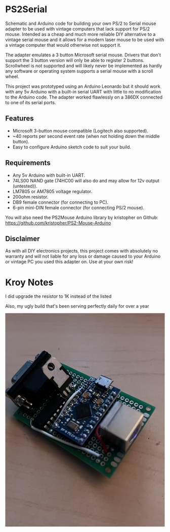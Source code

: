 # PS2Serial
Schematic and Arduino code for building your own PS/2 to Serial mouse adapter to be used with vintage computers that lack support for PS/2 mouse. Intended as a cheap and much more reliable DIY alternative to a vintage serial mouse and it allows for a modern laser mouse to be used with a vintage computer that would otherwise not support it.

The adapter emulates a 3 button Microsoft serial mouse. Drivers that don't support the 3 button version will only be able to register 2 buttons. Scrollwheel is not supported and will likely never be implemented as hardly any software or operating system supports a serial mouse with a scroll wheel.

This project was prototyped using an Arduino Leonardo but it should work with any 5v Arduino with a built-in serial UART with little to no modification to the Arduino code. The adapter worked flawlessly on a 386DX connected to one of its serial ports.

## Features
* Microsoft 3-button mouse compatible (Logitech also supported).
* ~40 reports per second event rate (when not holding down the middle button).
* Easy to configure Arduino sketch code to suit your build.

## Requirements
* Any 5v Arduino with built-in UART.
* 74LS00 NAND gate (74HC00 will also do and may allow for 12v output (untested)).
* LM7805 or AM7805 voltage regulator.
* 200ohm resistor.
* DB9 female connector (for connecting to PC).
* 6-pin mini-DIN female connector (for connecting PS/2 mouse).

You will also need the PS2Mouse Arduino library by kristopher on Github:
https://github.com/kristopher/PS2-Mouse-Arduino

## Disclaimer

As with all DIY electronics projects, this project comes with absolutely no warranty and will not liable for any loss or damage caused to your Arduino or vintage PC you used this adapter on. Use at your own risk!

# Kroy Notes

I did upgrade the resistor to 1K instead of the listed

Also, my ugly build that's been serving perfectly daily for over a year

![ugly solder job](kroy-ugly-build.jpg)
